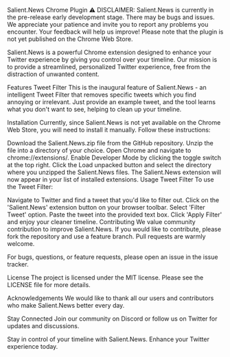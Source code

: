Salient.News Chrome Plugin
:warning: DISCLAIMER: Salient.News is currently in the pre-release early development stage. There may be bugs and issues. We appreciate your patience and invite you to report any problems you encounter. Your feedback will help us improve! Please note that the plugin is not yet published on the Chrome Web Store.

Salient.News is a powerful Chrome extension designed to enhance your Twitter experience by giving you control over your timeline. Our mission is to provide a streamlined, personalized Twitter experience, free from the distraction of unwanted content.

Features
Tweet Filter
This is the inaugural feature of Salient.News - an intelligent Tweet Filter that removes specific tweets which you find annoying or irrelevant. Just provide an example tweet, and the tool learns what you don't want to see, helping to clean up your timeline.

Installation
Currently, since Salient.News is not yet available on the Chrome Web Store, you will need to install it manually. Follow these instructions:

Download the Salient.News.zip file from the GitHub repository.
Unzip the file into a directory of your choice.
Open Chrome and navigate to chrome://extensions/.
Enable Developer Mode by clicking the toggle switch at the top right.
Click the Load unpacked button and select the directory where you unzipped the Salient.News files.
The Salient.News extension will now appear in your list of installed extensions.
Usage
Tweet Filter
To use the Tweet Filter:

Navigate to Twitter and find a tweet that you'd like to filter out.
Click on the 'Salient.News' extension button on your browser toolbar.
Select 'Filter Tweet' option.
Paste the tweet into the provided text box.
Click 'Apply Filter' and enjoy your cleaner timeline.
Contributing
We value community contribution to improve Salient.News. If you would like to contribute, please fork the repository and use a feature branch. Pull requests are warmly welcome.

For bugs, questions, or feature requests, please open an issue in the issue tracker.

License
The project is licensed under the MIT license. Please see the LICENSE file for more details.

Acknowledgements
We would like to thank all our users and contributors who make Salient.News better every day.

Stay Connected
Join our community on Discord or follow us on Twitter for updates and discussions.

Stay in control of your timeline with Salient.News. Enhance your Twitter experience today.
